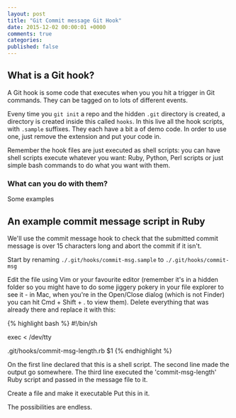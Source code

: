 ```yaml
---
layout: post
title: "Git Commit message Git Hook"
date: 2015-12-02 00:00:01 +0000
comments: true
categories: 
published: false
---
```


## What is a Git hook?

A Git hook is some code that executes when you you hit a trigger in Git commands. They can be tagged on to lots of different events.

Eveny time you `git init` a repo and the hidden `.git` directory is created, a directory is created inside this called `hooks`. In this live all the hook scripts, with `.sample` suffixes. They each have a bit a of demo code. In order to use one, just remove the extension and put your code in.

Remember the hook files are just executed as shell scripts: you can have shell scripts execute whatever you want: Ruby, Python, Perl scripts or just simple bash commands to do what you want with them.

### What can you do with them?

Some examples

## An example commit message script in Ruby

We'll use the commit message hook to check that the submitted commit message is over 15 characters long and abort the commit if it isn't.

Start by renaming `./.git/hooks/commit-msg.sample` to `./.git/hooks/commit-msg`

Edit the file using Vim or your favourite editor (remember it's in a hidden folder so you might have to do some jiggery pokery in your file explorer to see it - in Mac, when you're in the Open/Close dialog (which is not Finder) you can hit Cmd + Shift + . to view them). Delete everything that was already there and replace it with this:

{% highlight bash %}
#!/bin/sh

exec < /dev/tty

.git/hooks/commit-msg-length.rb $1
{% endhighlight %}

On the first line declared that this is a shell script. The second line made the output go somewhere. The third line executed the 'commit-msg-length' Ruby script and passed in the message file to it.

Create a file and make it executable Put this in it.

The possibilities are endless.